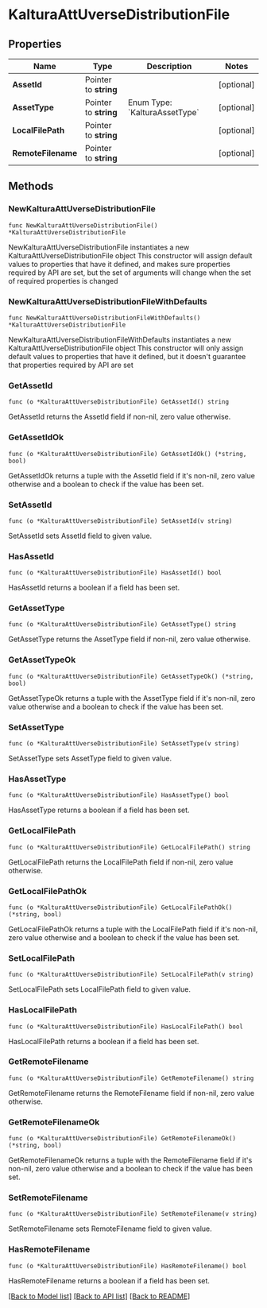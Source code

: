 # KalturaAttUverseDistributionFile

## Properties

Name | Type | Description | Notes
------------ | ------------- | ------------- | -------------
**AssetId** | Pointer to **string** |  | [optional] 
**AssetType** | Pointer to **string** | Enum Type: &#x60;KalturaAssetType&#x60; | [optional] 
**LocalFilePath** | Pointer to **string** |  | [optional] 
**RemoteFilename** | Pointer to **string** |  | [optional] 

## Methods

### NewKalturaAttUverseDistributionFile

`func NewKalturaAttUverseDistributionFile() *KalturaAttUverseDistributionFile`

NewKalturaAttUverseDistributionFile instantiates a new KalturaAttUverseDistributionFile object
This constructor will assign default values to properties that have it defined,
and makes sure properties required by API are set, but the set of arguments
will change when the set of required properties is changed

### NewKalturaAttUverseDistributionFileWithDefaults

`func NewKalturaAttUverseDistributionFileWithDefaults() *KalturaAttUverseDistributionFile`

NewKalturaAttUverseDistributionFileWithDefaults instantiates a new KalturaAttUverseDistributionFile object
This constructor will only assign default values to properties that have it defined,
but it doesn't guarantee that properties required by API are set

### GetAssetId

`func (o *KalturaAttUverseDistributionFile) GetAssetId() string`

GetAssetId returns the AssetId field if non-nil, zero value otherwise.

### GetAssetIdOk

`func (o *KalturaAttUverseDistributionFile) GetAssetIdOk() (*string, bool)`

GetAssetIdOk returns a tuple with the AssetId field if it's non-nil, zero value otherwise
and a boolean to check if the value has been set.

### SetAssetId

`func (o *KalturaAttUverseDistributionFile) SetAssetId(v string)`

SetAssetId sets AssetId field to given value.

### HasAssetId

`func (o *KalturaAttUverseDistributionFile) HasAssetId() bool`

HasAssetId returns a boolean if a field has been set.

### GetAssetType

`func (o *KalturaAttUverseDistributionFile) GetAssetType() string`

GetAssetType returns the AssetType field if non-nil, zero value otherwise.

### GetAssetTypeOk

`func (o *KalturaAttUverseDistributionFile) GetAssetTypeOk() (*string, bool)`

GetAssetTypeOk returns a tuple with the AssetType field if it's non-nil, zero value otherwise
and a boolean to check if the value has been set.

### SetAssetType

`func (o *KalturaAttUverseDistributionFile) SetAssetType(v string)`

SetAssetType sets AssetType field to given value.

### HasAssetType

`func (o *KalturaAttUverseDistributionFile) HasAssetType() bool`

HasAssetType returns a boolean if a field has been set.

### GetLocalFilePath

`func (o *KalturaAttUverseDistributionFile) GetLocalFilePath() string`

GetLocalFilePath returns the LocalFilePath field if non-nil, zero value otherwise.

### GetLocalFilePathOk

`func (o *KalturaAttUverseDistributionFile) GetLocalFilePathOk() (*string, bool)`

GetLocalFilePathOk returns a tuple with the LocalFilePath field if it's non-nil, zero value otherwise
and a boolean to check if the value has been set.

### SetLocalFilePath

`func (o *KalturaAttUverseDistributionFile) SetLocalFilePath(v string)`

SetLocalFilePath sets LocalFilePath field to given value.

### HasLocalFilePath

`func (o *KalturaAttUverseDistributionFile) HasLocalFilePath() bool`

HasLocalFilePath returns a boolean if a field has been set.

### GetRemoteFilename

`func (o *KalturaAttUverseDistributionFile) GetRemoteFilename() string`

GetRemoteFilename returns the RemoteFilename field if non-nil, zero value otherwise.

### GetRemoteFilenameOk

`func (o *KalturaAttUverseDistributionFile) GetRemoteFilenameOk() (*string, bool)`

GetRemoteFilenameOk returns a tuple with the RemoteFilename field if it's non-nil, zero value otherwise
and a boolean to check if the value has been set.

### SetRemoteFilename

`func (o *KalturaAttUverseDistributionFile) SetRemoteFilename(v string)`

SetRemoteFilename sets RemoteFilename field to given value.

### HasRemoteFilename

`func (o *KalturaAttUverseDistributionFile) HasRemoteFilename() bool`

HasRemoteFilename returns a boolean if a field has been set.


[[Back to Model list]](../README.md#documentation-for-models) [[Back to API list]](../README.md#documentation-for-api-endpoints) [[Back to README]](../README.md)


